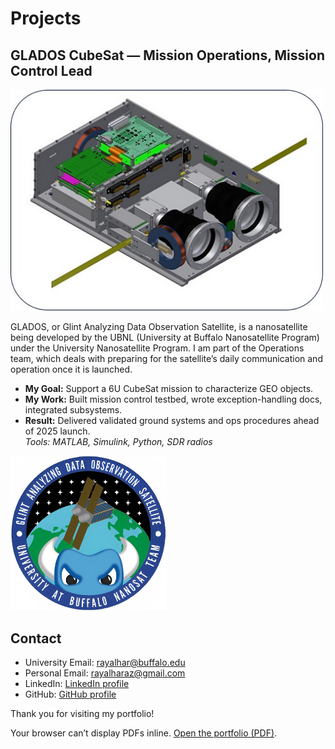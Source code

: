 
# Projects


## GLADOS CubeSat — Mission Operations, Mission Control Lead

<img src="assets/img/glados.jpg" alt="GLADOS" width="500"/>

GLADOS, or Glint Analyzing Data Observation Satellite, is a nanosatellite being developed by the UBNL (University at Buffalo Nanosatellite Program) under the University Nanosatellite Program. 
I am part of the Operations team, which deals with preparing for the satellite’s daily communication and operation once it is launched.

- **My Goal:** Support a 6U CubeSat mission to characterize GEO objects.  
- **My Work:** Built mission control testbed, wrote exception-handling docs, integrated subsystems.  
- **Result:** Delivered validated ground systems and ops procedures ahead of 2025 launch.  
_Tools: MATLAB, Simulink, Python, SDR radios_

<img src="assets/img/gladosbadge.jpg" alt="GLADOS Badge" width="250"/>


## Contact

- University Email: rayalhar@buffalo.edu
- Personal Email: rayalharaz@gmail.com
- LinkedIn: [LinkedIn profile](https://www.linkedin.com/in/rayalhar)
- GitHub: [GitHub profile](https://github.com/rayalhar)

Thank you for visiting my portfolio!
 <!-- Inline PDF viewer (works on desktop; falls back to a link on some mobiles) -->
<object data="/assets/Project-Portfolio.pdf" type="application/pdf" width="100%" height="900">
  <p>Your browser can’t display PDFs inline.
     <a href="/assets/Project-Portfolio.pdf" target="_blank">Open the portfolio (PDF)</a>.
  </p>
</object>
